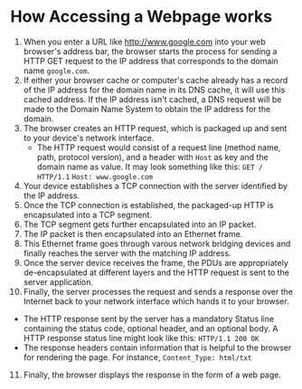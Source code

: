 # How Accessing a Webpage works

1. When you enter a URL like http://www.google.com into your web browser's address bar, the browser starts the process for sending a HTTP GET request to the IP address that corresponds to the domain name `google.com`.
2. If either your browser cache or computer's cache already has a record of the IP address for the domain name in its DNS cache, it will use this cached address. If the IP address isn't cached, a DNS request will be made to the Domain Name System to obtain the IP address for the domain.
3. The browser creates an HTTP request, which is packaged up and sent to your device's network interface.
   * The HTTP request would consist of a request line (method name, path, protocol version), and a header with `Host` as key and the domain name as value. It may look something like this:
      `GET / HTTP/1.1` 
      `Host: www.google.com`
4. Your device establishes a TCP connection with the server identified by the IP address.
5. Once the TCP connection is established, the packaged-up HTTP is encapsulated into a TCP segment. 
6. The TCP segment gets further encapsulated into an IP packet. 
7. The IP packet is then encapsulated into an Ethernet frame.
8. This Ethernet frame goes through varous network bridging devices and finally reaches the server with the matching IP address.
9. Once the server device receives the frame, the PDUs are appropriately de-encapsulated at different layers and the HTTP request is sent to the server application.
10. Finally, the server processes the request and sends a response over the Internet back to your network interface which hands it to your browser.
   * The HTTP response sent by the server has a mandatory Status line containing the status code, optional header, and an optional body. A HTTP response status line might look like this:
      `HTTP/1.1 200 OK`
   * The response headers contain information that is helpful to the browser for rendering the page. For instance, `Content_Type: html/txt`
11. Finally, the browser displays the response in the form of a web page.
